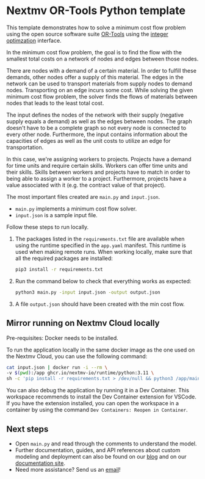 # Nextmv OR-Tools Python template

This template demonstrates how to solve a minimum cost flow problem
using the open source software suite [OR-Tools][or-tools] using the [integer
optimzation][integer-optimization] interface.

In the minimum cost flow problem, the goal is to find the flow with
the smallest total costs on a network of nodes and edges between those nodes.

There are nodes with a demand of a certain material. In order to fulfill these
demands, other nodes offer a supply of this material. The edges in the network
can be used to transport materials from supply nodes to demand nodes.
Transporting on an edge incurs some cost. While solving the given minimum cost
flow problem, the solver finds the flows of materials between nodes that leads
to the least total cost.

The input defines the nodes of the network with their supply (negative supply
equals a demand) as well as the edges between nodes. The graph doesn't have to
be a complete graph so not every node is connected to every other node.
Furthermore, the input contains information about the capacities of edges as
well as the unit costs to utilize an edge for transportation.

In this case, we're assigning workers to projects. Projects have a demand for
time units and require certain skills. Workers can offer time units and their
skills. Skills between workers and projects have to match in order to being able
to assign a worker to a project. Furthermore, projects have a value associated
with it (e.g. the contract value of that project).

The most important files created are `main.py` and `input.json`.

* `main.py` implements a minimum cost flow solver.
* `input.json` is a sample input file.

Follow these steps to run locally.

1. The packages listed in the `requirements.txt` file are available when using
   the runtime specified in the `app.yaml` manifest. This runtime is used when
   making remote runs. When working locally, make sure that all the required
   packages are installed:

    ```bash
    pip3 install -r requirements.txt
    ```

1. Run the command below to check that everything works as expected:

    ```bash
    python3 main.py -input input.json -output output.json
    ```

1. A file `output.json` should have been created with the min cost
   flow.

## Mirror running on Nextmv Cloud locally

Pre-requisites: Docker needs to be installed.

To run the application locally in the same docker image as the one used on the
Nextmv Cloud, you can use the following command:

```bash
cat input.json | docker run -i --rm \
-v $(pwd):/app ghcr.io/nextmv-io/runtime/python:3.11 \
sh -c 'pip install -r requirements.txt > /dev/null && python3 /app/main.py'
```

You can also debug the application by running it in a Dev Container. This
workspace recommends to install the Dev Container extension for VSCode. If you
have the extension installed, you can open the workspace in a container by using
the command `Dev Containers: Reopen in Container`.

## Next steps

* Open `main.py` and read through the comments to understand the model.
* Further documentation, guides, and API references about custom modeling and
  deployment can also be found on our [blog](https://www.nextmv.io/blog) and on
  our [documentation site](https://docs.nextmv.io).
* Need more assistance? Send us an [email](mailto:support@nextmv.io)!

[or-tools]: https://developers.google.com/optimization
[integer-optimization]: https://developers.google.com/optimization/mip

